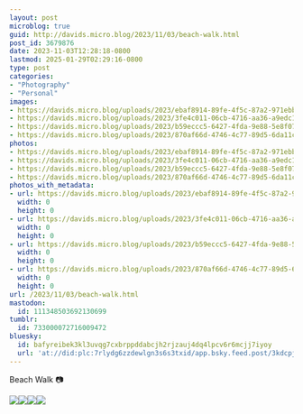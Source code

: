 ```yaml
---
layout: post
microblog: true
guid: http://davids.micro.blog/2023/11/03/beach-walk.html
post_id: 3679876
date: 2023-11-03T12:28:18-0800
lastmod: 2025-01-29T02:29:16-0800
type: post
categories:
- "Photography"
- "Personal"
images:
- https://davids.micro.blog/uploads/2023/ebaf8914-89fe-4f5c-87a2-971ebb8cf966.jpeg
- https://davids.micro.blog/uploads/2023/3fe4c011-06cb-4716-aa36-a9edc1249290.jpeg
- https://davids.micro.blog/uploads/2023/b59eccc5-6427-4fda-9e88-5e8f079ebba3.jpeg
- https://davids.micro.blog/uploads/2023/870af66d-4746-4c77-89d5-6da11c16366a.jpeg
photos:
- https://davids.micro.blog/uploads/2023/ebaf8914-89fe-4f5c-87a2-971ebb8cf966.jpeg
- https://davids.micro.blog/uploads/2023/3fe4c011-06cb-4716-aa36-a9edc1249290.jpeg
- https://davids.micro.blog/uploads/2023/b59eccc5-6427-4fda-9e88-5e8f079ebba3.jpeg
- https://davids.micro.blog/uploads/2023/870af66d-4746-4c77-89d5-6da11c16366a.jpeg
photos_with_metadata:
- url: https://davids.micro.blog/uploads/2023/ebaf8914-89fe-4f5c-87a2-971ebb8cf966.jpeg
  width: 0
  height: 0
- url: https://davids.micro.blog/uploads/2023/3fe4c011-06cb-4716-aa36-a9edc1249290.jpeg
  width: 0
  height: 0
- url: https://davids.micro.blog/uploads/2023/b59eccc5-6427-4fda-9e88-5e8f079ebba3.jpeg
  width: 0
  height: 0
- url: https://davids.micro.blog/uploads/2023/870af66d-4746-4c77-89d5-6da11c16366a.jpeg
  width: 0
  height: 0
url: /2023/11/03/beach-walk.html
mastodon:
  id: 111348503692130699
tumblr:
  id: 733000072716009472
bluesky:
  id: bafyreibek3kl3uvqg7cxbrppddabcjh2rjzauj4dq4lpcv6r6mcjj7iyoy
  url: 'at://did:plc:7rlydg6zzdewlgn3s6s3txid/app.bsky.feed.post/3kdcpjfmb4k27'
---
```

Beach Walk 📷

![](https://davids.micro.blog/uploads/2023/ebaf8914-89fe-4f5c-87a2-971ebb8cf966.jpeg)![](https://davids.micro.blog/uploads/2023/3fe4c011-06cb-4716-aa36-a9edc1249290.jpeg)![](https://davids.micro.blog/uploads/2023/b59eccc5-6427-4fda-9e88-5e8f079ebba3.jpeg)![](https://davids.micro.blog/uploads/2023/870af66d-4746-4c77-89d5-6da11c16366a.jpeg)



